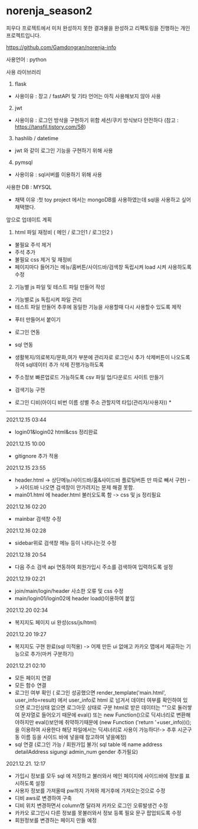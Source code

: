 # norenja_season2

피우다 프로젝트에서 미처 완성하지 못한 결과물을 완성하고 리팩토링을 진행하는 개인 프로젝트입니다.

https://github.com/Gamdongran/norenja-info

사용언어 : python 

사용 라이브러리
  1. flask
  * 사용이유 : 장고 / fastAPI 및 기타 언어는 아직 사용해보지 않아 사용
  2. jwt
  * 사용이유 : 로그인 방삭을 구현하기 위함 세션/쿠키 방식보다 안전하다 (참고 : https://tansfil.tistory.com/58)
  3. hashlib / datetime
  * jwt 와 같이 로그인 기능을 구현하기 위해 사용
  4. pymsql
  * 사용이유 : sql서버를 이용하기 위해 사용
   
  
사용한 DB : MYSQL
* 채택 이유 :첫 toy project 에서는 mongoDB를 사용하였는데 sql을 사용하고 싶어 채택했다.



앞으로 업데이트 계획
1. html 파일 재정비 ( 메인 / 로그인1 / 로그인2 )
  - 불필요 주석 제거
  - 주석 추가
  - 불필요 css 제거 및 재정비
  - 페이지마다 들어가는 메뉴/홈버튼/사이드바/검색창 독립시켜 load 시켜 사용하도록 수정

2. 기능별 js 파일 및 테스트 파일 만들어 작성
  - 기능별로 js 독립시켜 파일 관리
  - 테스트 파일 만들어 추후에 동일한 기능을 사용할때 다시 사용할수 있도록 제작
  
* 푸터 만들어서 붙이기
* 로그인 연동
* sql 연동
* 생활복지/의료복지/문화,여가 부분에 관리자로 로그인시 추가 삭제버튼이 나오도록하여 sql데이터 추가 삭제 진행가능하도록
* 주소정보 빠른업로드 가능하도록 csv 파일 업/다운로드 사이트 만들기
* 검색기능 구현


* 로그인 디비(아이디 비번 이름 성별 주소 관할지역 타입(관리자/사용자)) *

 ---------------------------------------------------------------------------------------------------------------
  
2021.12.15 03:44
* login01&login02 html&css 정리완료

2021.12.15 10:00
* gitignore 추가 적용

2021.12.15 23:55
* header.html -> 상단메뉴/사이드바/홈&사이드바 플로팅버튼 만 따로 빼서 구현) -> 사이드바 나오면 검색창이 안가려지는 문제 해결 못함.
* main01.html 에 header.html 불러오도록 함 -> css 및 js 정리필요

2021.12.16 02:20
* mainbar 검색창 수정

2021.12.16 02:28
* sidebar위로 검색창 메뉴 등이 나타나는것 수정

2021.12.18 20:54
* 다음 주소 검색 api 연동하여 회원가입시 주소를 검색하여 입력하도록 설정

2021.12.19 02:21
* join/main/login/header 사소한 오류 및 css 수정
* main/login01/login02에 header load()이용하여 붙임

2021.12.20 02:34
* 복지지도 페이지 ui 완성(css/js/html)

2021.12.20 19:27
* 복지지도 구현 완료(sql 미적용) -> 어제 만든 ui 없애고 카카오 맵에서 제공하는 기능으로 추가(마커 구분하기)

2021.12.21 02:10
* 모든 페이지 연결
* 모든 함수 연결
* 로그인 여부 확인 
    ( 로그인 성공했으면 render_template('main.html', user_info=result) 에서 user_info로 html 로 넘겨서 데이터 여부를 확인하여 있으면 로그인상태 없으면 로그아웃 상태로 구분
      html로 받은 데이터는 ""으로 둘러쌓여 문자열로 들어오기 때문에 eval() 또는 new Function()으로 딕셔너리로 변환해야하지만 eval()보안에 취약하기때문에
      (new Function ('return '+user_info))(); 을 이용하여 사용한다
      해당 파일에서는 딕셔너리로 사용이 가능하다!-> 추후 시군구 동 이름 등을 사이드 바에 넣을때 참고하여 넣을예정)
* sql 연결 (로그인 가능 / 회원가입 불가( sql table 에 name address detailAddress sigungi admin_num gender 추가필요)

2021.12.21. 12:17
* 가입시 정보를 모두 sql 에 저장하고 불러와서 메인 페이지에 사이드바에 정보를 표시하도록 설정
* 사용자 정보를 가져올때 pw까지 가져와 제거후에 가져오는것으로 수정
* 디비 aws로 변경하여 구축
* 디비 위치 변경하면서 column명 달라져 카카오 로그인 오류발생건 수정
* 카카오 로그인시 다른 정보를 못불러와서 정보 등록 필요 문구 팝업되도록 수정
* 회원정보를 변경하는 페이지 만들 예정
